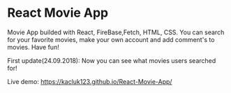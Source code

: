 # React Movie App
Movie App builded with React, FireBase,Fetch, HTML, CSS. You can search for your favorite movies, make your own account and add comment's to movies. Have fun!

First update(24.09.2018):
Now you can see what movies users searched for!

Live demo: https://kacluk123.github.io/React-Movie-App/




